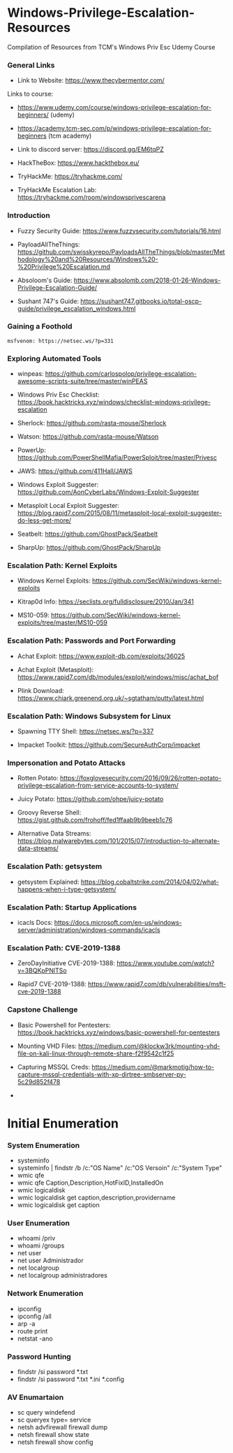 # Windows-Privilege-Escalation-Resources
Compilation of Resources from TCM's Windows Priv Esc Udemy Course

### General Links 

* Link to Website: https://www.thecybermentor.com/

Links to course: 
* https://www.udemy.com/course/windows-privilege-escalation-for-beginners/ (udemy)
* https://academy.tcm-sec.com/p/windows-privilege-escalation-for-beginners (tcm academy)

* Link to discord server: https://discord.gg/EM6tqPZ

* HackTheBox: https://www.hackthebox.eu/

* TryHackMe: https://tryhackme.com/

* TryHackMe Escalation Lab: https://tryhackme.com/room/windowsprivescarena


### Introduction

* Fuzzy Security Guide: https://www.fuzzysecurity.com/tutorials/16.html
 
* PayloadAllTheThings: https://github.com/swisskyrepo/PayloadsAllTheThings/blob/master/Methodology%20and%20Resources/Windows%20-%20Privilege%20Escalation.md

* Absoloom's Guide: https://www.absolomb.com/2018-01-26-Windows-Privilege-Escalation-Guide/

* Sushant 747's Guide: https://sushant747.gitbooks.io/total-oscp-guide/privilege_escalation_windows.html


### Gaining a Foothold
```
msfvenom: https://netsec.ws/?p=331
```

### Exploring Automated Tools

* winpeas: https://github.com/carlospolop/privilege-escalation-awesome-scripts-suite/tree/master/winPEAS

* Windows Priv Esc Checklist: https://book.hacktricks.xyz/windows/checklist-windows-privilege-escalation

* Sherlock: https://github.com/rasta-mouse/Sherlock

* Watson: https://github.com/rasta-mouse/Watson

* PowerUp: https://github.com/PowerShellMafia/PowerSploit/tree/master/Privesc

* JAWS: https://github.com/411Hall/JAWS

* Windows Exploit Suggester: https://github.com/AonCyberLabs/Windows-Exploit-Suggester

* Metasploit Local Exploit Suggester: https://blog.rapid7.com/2015/08/11/metasploit-local-exploit-suggester-do-less-get-more/

* Seatbelt: https://github.com/GhostPack/Seatbelt

* SharpUp: https://github.com/GhostPack/SharpUp


### Escalation Path: Kernel Exploits

* Windows Kernel Exploits: https://github.com/SecWiki/windows-kernel-exploits

* Kitrap0d Info: https://seclists.org/fulldisclosure/2010/Jan/341

* MS10-059: https://github.com/SecWiki/windows-kernel-exploits/tree/master/MS10-059


### Escalation Path: Passwords and Port Forwarding

* Achat Exploit: https://www.exploit-db.com/exploits/36025

* Achat Exploit (Metasploit): https://www.rapid7.com/db/modules/exploit/windows/misc/achat_bof

* Plink Download: https://www.chiark.greenend.org.uk/~sgtatham/putty/latest.html


### Escalation Path: Windows Subsystem for Linux

* Spawning TTY Shell: https://netsec.ws/?p=337

* Impacket Toolkit: https://github.com/SecureAuthCorp/impacket


### Impersonation and Potato Attacks

* Rotten Potato: https://foxglovesecurity.com/2016/09/26/rotten-potato-privilege-escalation-from-service-accounts-to-system/

* Juicy Potato: https://github.com/ohpe/juicy-potato

* Groovy Reverse Shell: https://gist.github.com/frohoff/fed1ffaab9b9beeb1c76

* Alternative Data Streams: https://blog.malwarebytes.com/101/2015/07/introduction-to-alternate-data-streams/


### Escalation Path: getsystem

* getsystem Explained: https://blog.cobaltstrike.com/2014/04/02/what-happens-when-i-type-getsystem/


### Escalation Path: Startup Applications

* icacls Docs: https://docs.microsoft.com/en-us/windows-server/administration/windows-commands/icacls


### Escalation Path: CVE-2019-1388

* ZeroDayInitiative CVE-2019-1388: https://www.youtube.com/watch?v=3BQKpPNlTSo

* Rapid7 CVE-2019-1388: https://www.rapid7.com/db/vulnerabilities/msft-cve-2019-1388


### Capstone Challenge

* Basic Powershell for Pentesters: https://book.hacktricks.xyz/windows/basic-powershell-for-pentesters

* Mounting VHD Files: https://medium.com/@klockw3rk/mounting-vhd-file-on-kali-linux-through-remote-share-f2f9542c1f25

* Capturing MSSQL Creds: https://medium.com/@markmotig/how-to-capture-mssql-credentials-with-xp-dirtree-smbserver-py-5c29d852f478
* 


# Initial Enumeration

### System Enumeration

* systeminfo
* systeminfo | findstr /b /c:"OS Name" /c:"OS Versoin" /c:"System Type"
* wmic qfe
* wmic qfe Caption,Description,HotFixID,InstalledOn
* wmic logicaldisk
* wmic logicaldisk get caption,description,providername
* wmic logicaldisk get caption
  
### User Enumeration

* whoami /priv
* whoami /groups
* net user
* net user Administrador
* net localgroup
* net localgroup administradores

### Network Enumeration

* ipconfig
* ipconfig /all
* arp -a
* route print
* netstat -ano

### Password Hunting

* findstr /si password *.txt
* findstr /si password *.txt *.ini *.config


### AV Enumartaion

* sc query windefend
* sc  queryex type= service
* netsh advfirewall firewall dump
* netsh firewall show state
* netsh firewall show config



